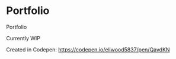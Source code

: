 # Portfolio
Portfolio

Currently WIP

Created in Codepen: https://codepen.io/eliwood5837/pen/QavdKN
